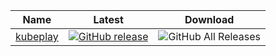 | Name | Latest | Download |
|---|---|---|
| [kubeplay](https://github.com/k8sli/kubeplay) | [![GitHub release](https://img.shields.io/github/release/k8sli/kubeplay.svg?label=release)](https://github.com/k8sli/kubeplay/releases/latest) | ![GitHub All Releases](https://img.shields.io/github/downloads/k8sli/kubeplay/total) |
